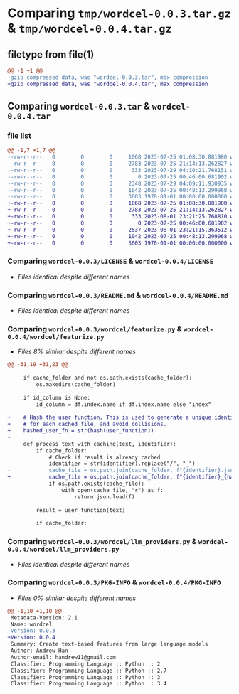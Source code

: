 # Comparing `tmp/wordcel-0.0.3.tar.gz` & `tmp/wordcel-0.0.4.tar.gz`

## filetype from file(1)

```diff
@@ -1 +1 @@
-gzip compressed data, was "wordcel-0.0.3.tar", max compression
+gzip compressed data, was "wordcel-0.0.4.tar", max compression
```

## Comparing `wordcel-0.0.3.tar` & `wordcel-0.0.4.tar`

### file list

```diff
@@ -1,7 +1,7 @@
--rw-r--r--   0        0        0     1068 2023-07-25 01:08:30.881980 wordcel-0.0.3/LICENSE
--rw-r--r--   0        0        0     2783 2023-07-25 21:14:13.262827 wordcel-0.0.3/README.md
--rw-r--r--   0        0        0      333 2023-07-29 04:10:21.768151 wordcel-0.0.3/pyproject.toml
--rw-r--r--   0        0        0        0 2023-07-25 00:46:00.681902 wordcel-0.0.3/wordcel/__init__.py
--rw-r--r--   0        0        0     2348 2023-07-29 04:09:11.930935 wordcel-0.0.3/wordcel/featurize.py
--rw-r--r--   0        0        0     1042 2023-07-25 00:48:13.299968 wordcel-0.0.3/wordcel/llm_providers.py
--rw-r--r--   0        0        0     3603 1970-01-01 00:00:00.000000 wordcel-0.0.3/PKG-INFO
+-rw-r--r--   0        0        0     1068 2023-07-25 01:08:30.881980 wordcel-0.0.4/LICENSE
+-rw-r--r--   0        0        0     2783 2023-07-25 21:14:13.262827 wordcel-0.0.4/README.md
+-rw-r--r--   0        0        0      333 2023-08-01 23:21:25.768810 wordcel-0.0.4/pyproject.toml
+-rw-r--r--   0        0        0        0 2023-07-25 00:46:00.681902 wordcel-0.0.4/wordcel/__init__.py
+-rw-r--r--   0        0        0     2537 2023-08-01 23:21:15.363512 wordcel-0.0.4/wordcel/featurize.py
+-rw-r--r--   0        0        0     1042 2023-07-25 00:48:13.299968 wordcel-0.0.4/wordcel/llm_providers.py
+-rw-r--r--   0        0        0     3603 1970-01-01 00:00:00.000000 wordcel-0.0.4/PKG-INFO
```

### Comparing `wordcel-0.0.3/LICENSE` & `wordcel-0.0.4/LICENSE`

 * *Files identical despite different names*

### Comparing `wordcel-0.0.3/README.md` & `wordcel-0.0.4/README.md`

 * *Files identical despite different names*

### Comparing `wordcel-0.0.3/wordcel/featurize.py` & `wordcel-0.0.4/wordcel/featurize.py`

 * *Files 8% similar despite different names*

```diff
@@ -31,19 +31,23 @@
 
     if cache_folder and not os.path.exists(cache_folder):
         os.makedirs(cache_folder)
 
     if id_column is None:
         id_column = df.index.name if df.index.name else "index"
 
+    # Hash the user function. This is used to generate a unique identifier
+    # for each cached file, and avoid collisions.
+    hashed_user_fn = str(hash(user_function))
+
     def process_text_with_caching(text, identifier):
         if cache_folder:
             # Check if result is already cached
             identifier = str(identifier).replace("/", "_")
-            cache_file = os.path.join(cache_folder, f"{identifier}.json")
+            cache_file = os.path.join(cache_folder, f"{identifier}_{hashed_user_fn}.json")
             if os.path.exists(cache_file):
                 with open(cache_file, "r") as f:
                     return json.load(f)
 
         result = user_function(text)
 
         if cache_folder:
```

### Comparing `wordcel-0.0.3/wordcel/llm_providers.py` & `wordcel-0.0.4/wordcel/llm_providers.py`

 * *Files identical despite different names*

### Comparing `wordcel-0.0.3/PKG-INFO` & `wordcel-0.0.4/PKG-INFO`

 * *Files 0% similar despite different names*

```diff
@@ -1,10 +1,10 @@
 Metadata-Version: 2.1
 Name: wordcel
-Version: 0.0.3
+Version: 0.0.4
 Summary: Create text-based features from large language models
 Author: Andrew Han
 Author-email: handrew11@gmail.com
 Classifier: Programming Language :: Python :: 2
 Classifier: Programming Language :: Python :: 2.7
 Classifier: Programming Language :: Python :: 3
 Classifier: Programming Language :: Python :: 3.4
```

